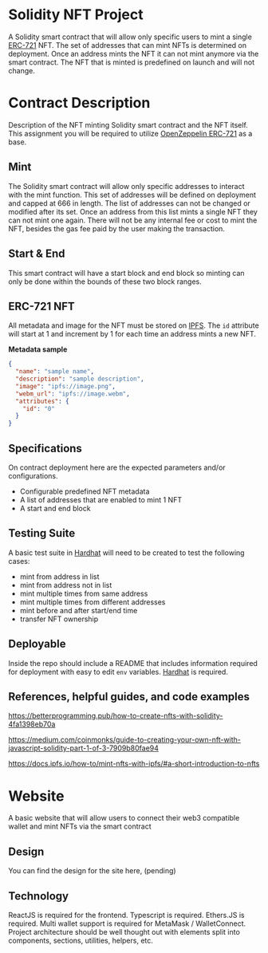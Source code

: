 Solidity NFT Project
======
A Solidity smart contract that will allow only specific users to mint a single [ERC-721](https://eips.ethereum.org/EIPS/eip-721) NFT. The set of addresses that can mint NFTs is determined on deployment. Once an address mints the NFT it can not mint anymore via the smart contract. The NFT that is minted is predefined on launch and will not change. 

Contract Description
========
Description of the NFT minting Solidity smart contract and the NFT itself. This assignment you will be required to utilize [OpenZeppelin ERC-721](https://docs.openzeppelin.com/contracts/4.x/erc721) as a base.

Mint
------
The Solidity smart contract will allow only specific addresses to interact with the mint function. This set of addresses will be defined on deployment and capped at 666 in length. The list of addresses can not be changed or modified after its set. Once an address from this list mints a single NFT they can not mint one again. There will not be any internal fee or cost to mint the NFT, besides the gas fee paid by the user making the transaction.


Start & End
------
This smart contract will have a start block and end block so minting can only be done within the bounds of these two block ranges.


ERC-721 NFT
------
All metadata and image for the NFT must be stored on [IPFS](https://ipfs.io/). The `id` attribute will start at 1 and increment by 1 for each time an address mints a new NFT.

**Metadata sample**

```JSON
{
  "name": "sample name",
  "description": "sample description",
  "image": "ipfs://image.png",
  "webm_url": "ipfs://image.webm",
  "attributes": {
    "id": "0"
  }
}
```

Specifications
-------
On contract deployment here are the expected parameters and/or configurations.

- Configurable predefined NFT metadata
- A list of addresses that are enabled to mint 1 NFT
- A start and end block


Testing Suite
-------
A basic test suite in [Hardhat](https://hardhat.org/) will need to be created to test the following cases:

- mint from address in list
- mint from address not in list
- mint multiple times from same address
- mint multiple times from different addresses
- mint before and after start/end time
- transfer NFT ownership

Deployable
-------
Inside the repo should include a README that includes information required for deployment with easy to edit `env` variables. [Hardhat](https://hardhat.org/) is required.

References, helpful guides, and code examples
--------
https://betterprogramming.pub/how-to-create-nfts-with-solidity-4fa1398eb70a

https://medium.com/coinmonks/guide-to-creating-your-own-nft-with-javascript-solidity-part-1-of-3-7909b80fae94

https://docs.ipfs.io/how-to/mint-nfts-with-ipfs/#a-short-introduction-to-nfts

Website
========
A basic website that will allow users to connect their web3 compatible wallet and mint NFTs via the smart contract

Design
-------
You can find the design for the site here, (pending)

Technology
-------
ReactJS is required for the frontend. Typescript is required. Ethers.JS is required. Multi wallet support is required for MetaMask / WalletConnect. Project architecture should be well thought out with elements split into components, sections, utilities, helpers, etc.

